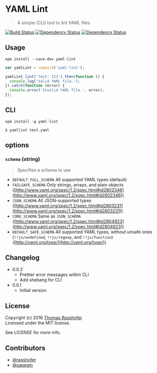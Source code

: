 # YAML Lint

> A simple (CLI) tool to lint YAML files

[![Build Status](https://travis-ci.org/rasshofer/yaml-lint.svg)](https://travis-ci.org/rasshofer/yaml-lint)
[![Dependency Status](https://david-dm.org/rasshofer/yaml-lint/status.svg)](https://david-dm.org/rasshofer/yaml-lint)
[![Dependency Status](https://david-dm.org/rasshofer/yaml-lint/dev-status.svg)](https://david-dm.org/rasshofer/yaml-lint)

## Usage

```shell
npm install --save-dev yaml-lint
```

```js
var yamlLint = require('yaml-lint');

yamlLint.lint('test: 123').then(function () {
  console.log('Valid YAML file.');
}).catch(function (error) {
  console.error('Invalid YAML file.', error);
});
```

## CLI

```shell
npm install -g yaml-lint
```

```shell
$ yamllint test.yaml
```

## options

### `schema` (string)

> Specifies a schema to use

- `DEFAULT_FULL_SCHEMA` All supported YAML types (default)
- `FAILSAFE_SCHEMA` Only strings, arrays, and plain objects ([http://www.yaml.org/spec/1.2/spec.html#id2802346](http://www.yaml.org/spec/1.2/spec.html#id2802346))
- `JSON_SCHEMA` All JSON-supported types ([http://www.yaml.org/spec/1.2/spec.html#id2803231](http://www.yaml.org/spec/1.2/spec.html#id2803231))
- `CORE_SCHEMA` Same as `JSON_SCHEMA` ([http://www.yaml.org/spec/1.2/spec.html#id2804923](http://www.yaml.org/spec/1.2/spec.html#id2804923))
- `DEFAULT_SAFE_SCHEMA` All supported YAML types, without unsafe ones (`!!js/undefined`, `!!js/regexp`, and `!!js/function`) ([http://yaml.org/type/](http://yaml.org/type/))

## Changelog

* 0.0.2
  * Prettier error messages within CLI
  * Add shebang for CLI
* 0.0.1
  * Initial version

## License

Copyright (c) 2016 [Thomas Rasshofer](http://thomasrasshofer.com/)  
Licensed under the MIT license.

See LICENSE for more info.

## Contributors

- [@rasshofer](https://github.com/rasshofer)
- [@sapegin](https://github.com/sapegin)
